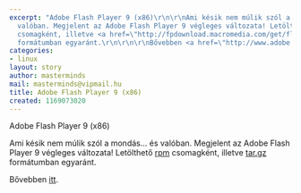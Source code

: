 ```yaml
---
excerpt: "Adobe Flash Player 9 (x86)\r\n\r\nAmi késik nem múlik szól a mondás... és
  valóban. Megjelent az Adobe Flash Player 9 végleges változata! Letölthető <a href=\"http://fpdownload.macromedia.com/get/flashplayer/current/flash-plugin-9.0.31.0-release.i386.rpm\">rpm</a>
  csomagként, illetve <a href=\"http://fpdownload.macromedia.com/get/flashplayer/current/install_flash_player_9_linux.tar.gz\">tar.gz</a>
  formátumban egyaránt.\r\n\r\n\r\nBővebben <a href=\"http://www.adobe.com/shockwave/download/download.cgi?P1_Prod_Version=ShockwaveFlash\">itt</a>."
categories:
- linux
layout: story
author: masterminds
mail: masterminds@vipmail.hu
title: Adobe Flash Player 9 (x86)
created: 1169073020
---
```

Adobe Flash Player 9 (x86)

Ami késik nem múlik szól a mondás... és valóban. Megjelent az Adobe Flash Player 9 végleges változata! Letölthető <a href="http://fpdownload.macromedia.com/get/flashplayer/current/flash-plugin-9.0.31.0-release.i386.rpm">rpm</a> csomagként, illetve <a href="http://fpdownload.macromedia.com/get/flashplayer/current/install_flash_player_9_linux.tar.gz">tar.gz</a> formátumban egyaránt.


Bővebben <a href="http://www.adobe.com/shockwave/download/download.cgi?P1_Prod_Version=ShockwaveFlash">itt</a>.
